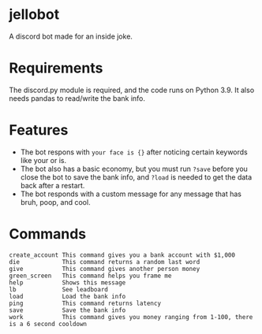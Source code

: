 # jellobot
A discord bot made for an inside joke.

# Requirements
The discord.py module is required, and the code runs on Python 3.9. It also needs pandas to read/write the bank info.

# Features
- The bot respons with `your face is {}` after noticing certain keywords like your or is.
- The bot also has a basic economy, but you must run `?save` before you close the bot to save the bank info, and `?load` is needed to get the data back after a restart.
- The bot responds with a custom message for any message that has bruh, poop, and cool.

# Commands
```
create_account This command gives you a bank account with $1,000
die            This command returns a random last word
give           This command gives another person money
green_screen   This command helps you frame me
help           Shows this message
lb             See leadboard
load           Load the bank info
ping           This command returns latency
save           Save the bank info
work           This command gives you money ranging from 1-100, there is a 6 second cooldown
```
